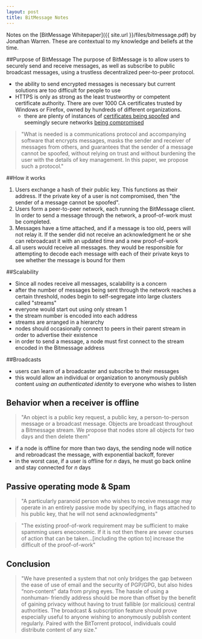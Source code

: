 ```yaml
---
layout: post
title: BitMessage Notes
---
```


Notes on the [BitMessage Whitepaper]({{ site.url }}/files/bitmessage.pdf) by Jonathan Warren. These are contextual to my knowledge and beliefs at the time.

##Purpose of BitMessage
The purpose of BitMessage is to allow users to securely send and receive messages, as well as subscribe to public broadcast messages, using a trustless decentralized peer-to-peer protocol.

- the ability to send encrypted messages is necessary but current solutions are too difficult for people to use
- HTTPS is only as strong as the least trustworthy or competent certificate authority. There are over 1000 CA certificates trusted by Windows or Firefox, owned by hundreds of different organizations.
    - there are plenty of instances of [certificates being spoofed](https://www.eff.org/deeplinks/2011/08/iranian-man-middle-attack-against-google) and seemingly secure networks [being compromised](http://en.wikipedia.org/wiki/Operation_Onymous)

>"What is needed is a communications protocol and accompanying software that encrypts messages, masks
the sender and receiver of messages from others, and guarantees that the sender of a message cannot be
spoofed, without relying on trust and without burdening the user with the details of key management. In
this paper, we propose such a protocol."

##How it works
1. Users exchange a hash of their public key. This functions as their address. If the private key of a user is not compromised, then "the sender of a message cannot be spoofed".
2. Users form a peer-to-peer network, each running the BitMessage client. In order to send a message through the network, a proof-of-work must be completed.
3. Messages have a time attached, and if a message is too old, peers will not relay it. If the sender did not receive an acknowledgment he or she can rebroadcast it with an updated time and a new proof-of-work
4. all users would receive all messages. they would be responsible for attempting to decode each message with each of their private keys to see whether the message is bound for them

##Scalability
- Since all nodes receive all messages, scalability is a concern
- after the number of messages being sent through the network reaches a certain threshold, nodes begin to self-segregate into large clusters called "streams"
- everyone would start out using only stream 1
- the stream number is encoded into each address
- streams are arranged in a hierarchy
- nodes should occasionally connect to peers in their parent stream in order to advertise their existence
- in order to send a message, a node must first connect to the stream encoded in the Bitmessage address

##Broadcasts
- users can learn of a broadcaster and subscribe to their messages
- this would allow an individual or organization to anonymously publish content *using an authenticated identity* to everyone who wishes to listen

## Behavior when a receiver is offline
>"An object is a public key request, a public key, a person-to-person message or a broadcast message. Objects are broadcast throughout a Bitmessage stream. We propose that nodes store all objects for two days and then delete them"

- if a node is offline for more than two days, the sending node will notice and rebroadcast the message, with exponential backoff, forever
- in the worst case, if a user is offline for *n* days, he must go back online and stay connected for *n* days

## Passive operating mode & Spam
>"A particularly paranoid person who wishes to receive message may operate in an entirely passive mode by specifying, in flags attached to his public key, that he will not send acknowledgments"

>"The existing proof-of-work requirement may be sufficient to make spamming users eneconomic. If it is not then there are sever courses of action that can be taken...[including the option to] increase the difficult of the proof-of-work"

## Conclusion
> "We have presented a system that not only bridges the gap between the ease of use of email and the
security of PGP/GPG, but also hides “non‐content” data from prying eyes. The hassle of using a nonhuman‐
friendly address should be more than offset by the benefit of gaining privacy without having to
trust fallible (or malicious) central authorities. The broadcast & subscription feature should prove
especially useful to anyone wishing to anonymously publish content regularly. Paired with the
BitTorrent protocol, individuals could distribute content of any size."